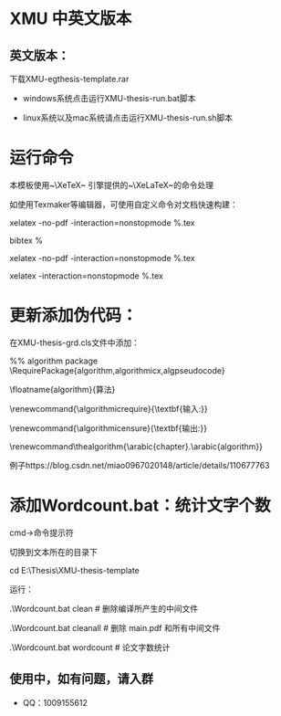# XMU  中英文版本

## 英文版本：

下载XMU-egthesis-template.rar


- windows系统点击运行XMU-thesis-run.bat脚本

- linux系统以及mac系统请点击运行XMU-thesis-run.sh脚本


# 运行命令


本模板使用~\XeTeX~ 引擎提供的~\XeLaTeX~的命令处理

如使用Texmaker等编辑器，可使用自定义命令对文档快速构建：

xelatex -no-pdf -interaction=nonstopmode %.tex 

bibtex %

xelatex -no-pdf -interaction=nonstopmode %.tex 

xelatex -interaction=nonstopmode %.tex




# 更新添加伪代码：
在XMU-thesis-grd.cls文件中添加：

%% algorithm package
\RequirePackage{algorithm,algorithmicx,algpseudocode}

\floatname{algorithm}{算法}

\renewcommand{\algorithmicrequire}{\textbf{输入:}}

\renewcommand{\algorithmicensure}{\textbf{输出:}}

\renewcommand\thealgorithm{\arabic{chapter}.\arabic{algorithm}}

例子https://blog.csdn.net/miao0967020148/article/details/110677763

# 添加Wordcount.bat：统计文字个数
cmd->命令提示符

切换到文本所在的目录下

cd E:\Thesis\XMU-thesis-template

运行：

.\Wordcount.bat clean           # 删除编译所产生的中间文件

.\Wordcount.bat cleanall        # 删除 main.pdf 和所有中间文件

.\Wordcount.bat wordcount       # 论文字数统计


## 使用中，如有问题，请入群

  - QQ：1009155612
